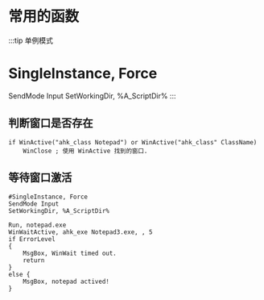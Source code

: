 # 常用的函数

:::tip
单例模式
# SingleInstance, Force
SendMode Input
SetWorkingDir, %A_ScriptDir%
:::

## 判断窗口是否存在

```ahk
if WinActive("ahk_class Notepad") or WinActive("ahk_class" ClassName)
    WinClose ; 使用 WinActive 找到的窗口.
```

## 等待窗口激活

```ahk
#SingleInstance, Force
SendMode Input
SetWorkingDir, %A_ScriptDir%

Run, notepad.exe
WinWaitActive, ahk_exe Notepad3.exe, , 5
if ErrorLevel
{
    MsgBox, WinWait timed out.
    return
}
else {
    MsgBox, notepad actived!
}
```
